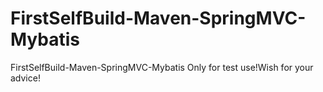 # FirstSelfBuild-Maven-SpringMVC-Mybatis
FirstSelfBuild-Maven-SpringMVC-Mybatis
Only for test use!Wish for your advice!
